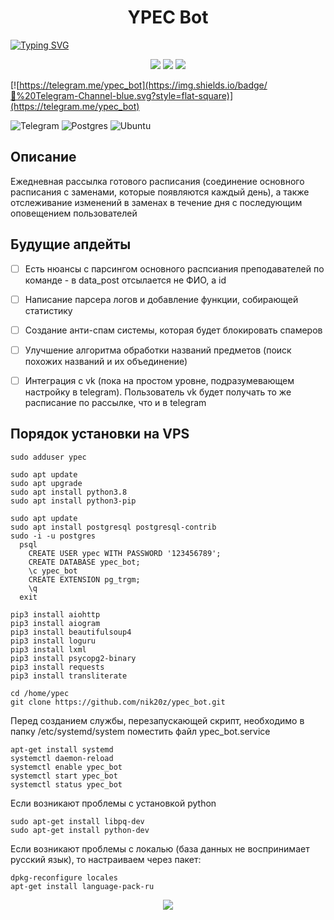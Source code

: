 
<h1 align="center">YPEC Bot</h1>

<a href="https://git.io/typing-svg"><img src="https://readme-typing-svg.herokuapp.com?font=Fira+Code&pause=1000&width=435&lines=Telegram+bot+%D0%BA%D0%BE%D0%BB%D0%BB%D0%B5%D0%B4%D0%B6%D0%B0+%D0%AF%D0%9F%D0%AD%D0%9A" alt="Typing SVG" /></a>

<p align="center">
  <img src="https://img.shields.io/github/stars/nik20z/hltv_bot">
  <img src="https://img.shields.io/github/issues/nik20z/hltv_bot">
  <img src="https://img.shields.io/github/license/nik20z/hltv_bot">
</p>

[![https://telegram.me/ypec_bot](https://img.shields.io/badge/💬%20Telegram-Channel-blue.svg?style=flat-square)](https://telegram.me/ypec_bot)

![Telegram](https://img.shields.io/badge/Telegram-2CA5E0?style=for-the-badge&logo=telegram&logoColor=white)
![Postgres](https://img.shields.io/badge/postgres-%23316192.svg?style=for-the-badge&logo=postgresql&logoColor=white)
![Ubuntu](https://img.shields.io/badge/Ubuntu-E95420?style=for-the-badge&logo=ubuntu&logoColor=white)

## Описание
Ежедневная рассылка готового расписания (соединение основного расписания с заменами, которые появляются каждый день), а также отслеживание изменений в заменах в течение дня с последующим оповещением пользователей

## Будущие апдейты

- [ ] Есть нюансы с парсингом основного распсиания преподавателей по команде - в data_post отсылается не ФИО, а id
- [ ] Написание парсера логов и добавление функции, собирающей статистику
- [ ] Создание анти-спам системы, которая будет блокировать спамеров
- [ ] Улучшение алгоритма обработки названий предметов (поиск похожих названий и их объединение)
- [ ] Интеграция с vk (пока на простом уровне, подразумевающем настройку в telegram). Пользователь vk будет получать то же расписание по рассылке, что и в telegram 


## Порядок установки на VPS

```
sudo adduser ypec

sudo apt update
sudo apt upgrade
sudo apt install python3.8
sudo apt install python3-pip

sudo apt update
sudo apt install postgresql postgresql-contrib
sudo -i -u postgres
  psql
    CREATE USER ypec WITH PASSWORD '123456789';
    CREATE DATABASE ypec_bot;
    \c ypec_bot
    CREATE EXTENSION pg_trgm;
    \q
  exit

pip3 install aiohttp
pip3 install aiogram
pip3 install beautifulsoup4
pip3 install loguru
pip3 install lxml
pip3 install psycopg2-binary
pip3 install requests
pip3 install transliterate

cd /home/ypec
git clone https://github.com/nik20z/ypec_bot.git
```

Перед созданием службы, перезапускающей скрипт, необходимо в папку /etc/systemd/system поместить файл ypec_bot.service
```
apt-get install systemd
systemctl daemon-reload
systemctl enable ypec_bot
systemctl start ypec_bot
systemctl status ypec_bot

```

Если возникают проблемы с установкой python
```
sudo apt-get install libpq-dev
sudo apt-get install python-dev
```

Если возникают проблемы с локалью (база данных не воспринимает русский язык), то настраиваем через пакет:
```
dpkg-reconfigure locales
apt-get install language-pack-ru
```

<p align="center">
  <img src="https://user-images.githubusercontent.com/62090150/193757014-4e816ff4-e524-4d3d-a0f9-5d64701e9ec0.png">
</p>

